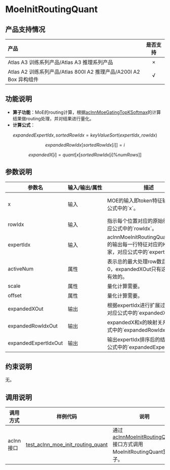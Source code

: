 # MoeInitRoutingQuant

## 产品支持情况

|产品             |  是否支持  |
|:-------------------------|:----------:|
|  <term>Atlas A3 训练系列产品/Atlas A3 推理系列产品</term>   |     ×    |
|  <term>Atlas A2 训练系列产品/Atlas 800I A2 推理产品/A200I A2 Box 异构组件</term>     |     √    |

## 功能说明

-   **算子功能**：MoE的routing计算，根据[aclnnMoeGatingTopKSoftmax](../moe_gating_top_k_softmax/docs/aclnnMoeGatingTopKSoftmax.md)的计算结果做routing处理，并对结果进行量化。
-   **计算公式**：

$$
expandedExpertIdx,sortedRowIdx=keyValueSort(expertIdx,rowIdx)
$$

$$
expandedRowIdx[sortedRowIdx[i]]=i
$$

$$
expandedX[i]=quant[x[sortedRowIdx[i]\%numRows]]
$$

## 参数说明

<table style="table-layout: auto; width: 100%">
  <thead>
    <tr>
      <th style="white-space: nowrap">参数名</th>
      <th style="white-space: nowrap">输入/输出/属性</th>
      <th style="white-space: nowrap">描述</th>
      <th style="white-space: nowrap">数据类型</th>
      <th style="white-space: nowrap">数据格式</th>
    </tr>
  </thead>
  <tbody>
    <tr>
      <td>x</td>
      <td>输入</td>
      <td>MOE的输入即token特征输入，对应公式中的`x`。</td>
      <td>FLOAT16、BFLOAT16、FLOAT32</td>
      <td>ND</td>
    </tr>
    <tr>
      <td>rowIdx</td>
      <td>输入</td>
      <td>指示每个位置对应的原始行位置，对应公式中的`rowIdx`。</td>
      <td>INT32</td>
      <td>ND</td>
    </tr>
    <tr>
      <td>expertIdx</td>
      <td>输入</td>
      <td>aclnnMoeInitRoutingQuantSoftmax的输出每一行特征对应的K个处理专家，对应公式中的`expertIdx`。</td>
      <td>INT32</td>
      <td>ND</td>
    </tr>
    <tr>
      <td>activeNum</td>
      <td>属性</td>
      <td>表示总的最大处理row数且大于等于0，expandedXOut只有这么多行是有效的。</td>
      <td>INT64</td>
      <td>-</td>
    </tr>
    <tr>
      <td>scale</td>
      <td>属性</td>
      <td>量化计算需要。</td>
      <td>DOUBLE</td>
      <td>-</td>
    </tr>
    <tr>
      <td>offset</td>
      <td>属性</td>
      <td>量化计算需要。</td>
      <td>DOUBLE</td>
      <td>-</td>
    </tr>
    <tr>
      <td>expandedXOut</td>
      <td>输出</td>
      <td>根据expertIdx进行扩展过的特征，对应公式中的`expandedX`。</td>
      <td>INT8</td>
      <td>ND</td>
    </tr>
    <tr>
      <td>expandedRowIdxOut</td>
      <td>输出</td>
      <td>expandedX和x的映射关系，对应公式中的`expandedRowIdx`。</td>
      <td>INT32</td>
      <td>ND</td>
    </tr>
    <tr>
      <td>expandedExpertIdxOut</td>
      <td>输出</td>
      <td>输出expertIdx排序后的结果，对应公式中的`expandedExpertIdx`。</td>
      <td>INT32</td>
      <td>ND</td>
    </tr>
  </tbody></table>

## 约束说明

  无。

## 调用说明

| 调用方式   | 样例代码           | 说明                                         |
| ---------------- | --------------------------- | --------------------------------------------------- |
| aclnn接口  | [test_aclnn_moe_init_routing_quant](examples/test_aclnn_moe_init_routing_quant.cpp) | 通过[aclnnMoeInitRoutingQuant](docs/aclnnMoeInitRoutingQuant.md)接口方式调用MoeInitRoutingQuant算子。 |